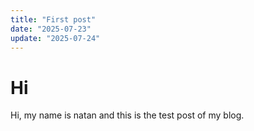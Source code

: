```yaml
---
title: "First post"
date: "2025-07-23"
update: "2025-07-24"
---
```


# Hi

Hi, my name is natan and this is the test post of my blog.